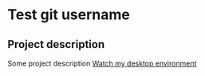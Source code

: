 # Test git username
## Project description
Some project description
[Watch my desktop environment](https://gitflic.ru/project/rakhmanov_aybulat/my_desktop_environment)


